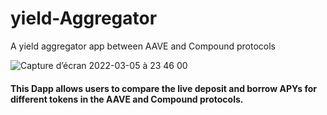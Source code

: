# yield-Aggregator

A yield aggregator app between AAVE and Compound protocols

![Capture d’écran 2022-03-05 à 23 46 00](https://user-images.githubusercontent.com/83681204/156902471-1fc599a7-9e39-4c8f-8c6d-1b0026dd6f49.png)

<h4>
This Dapp allows users to compare the live deposit and borrow APYs for different tokens in the AAVE and Compound protocols.
 
</h4>
